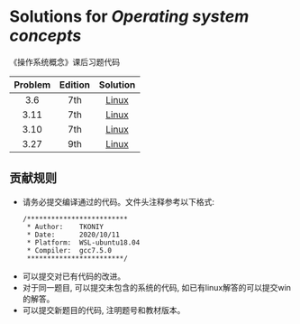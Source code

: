 #  Solutions for *Operating system concepts*
《操作系统概念》课后习题代码

| Problem | Edition |            Solution            |
|:-------:|:-------:|:------------------------------:|
|   3.6   |   7th   |    [Linux](./src/3_6_fib.c)    |
|  3.11   |   7th   |  [Linux](./src/3_11_shm_ds.c)  |
|  3.10   |   7th   | [Linux](./src/3_10_fib_shm.c)  |
|  3.27   |   9th   | [Linux](./src/3_27_filecopy.c) |

## 贡献规则
* 请务必提交编译通过的代码。文件头注释参考以下格式:
    ```
    /*************************
     * Author:    TKONIY
     * Date:      2020/10/11
     * Platform:  WSL-ubuntu18.04
     * Compiler:  gcc7.5.0
     ************************/ 
    ```
* 可以提交对已有代码的改进。
* 对于同一题目, 可以提交未包含的系统的代码, 如已有linux解答的可以提交win的解答。
* 可以提交新题目的代码, 注明题号和教材版本。

